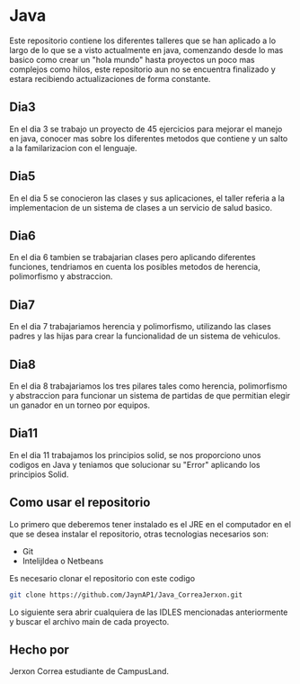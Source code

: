 # Java
Este repositorio contiene los diferentes talleres que se han aplicado a lo largo de lo que se a visto actualmente en java, comenzando desde lo mas basico como crear un "hola mundo" hasta proyectos un poco mas complejos como hilos, este repositorio aun no se encuentra finalizado y estara recibiendo actualizaciones de forma constante.

## Dia3
En el dia 3 se trabajo un proyecto de 45 ejercicios para mejorar el manejo en java, conocer mas sobre los diferentes metodos que contiene y un salto a la familarizacion con el lenguaje.

## Dia5
En el dia 5 se conocieron las clases y sus aplicaciones, el taller referia a la implementacion de un sistema de clases a un servicio de salud basico.

## Dia6
En el dia 6 tambien se trabajarian clases pero aplicando diferentes funciones, tendriamos en cuenta los posibles metodos de herencia, polimorfismo y abstraccion.

## Dia7
En el dia 7 trabajariamos herencia y polimorfismo, utilizando las clases padres y las hijas para crear la funcionalidad de un sistema de vehiculos.

## Dia8
En el dia 8 trabajariamos los tres pilares tales como herencia, polimorfismo y abstraccion para funcionar un sistema de partidas de que permitian elegir un ganador en un torneo por equipos.

## Dia11
En el dia 11 trabajamos los principios solid, se nos proporciono unos codigos en Java y teniamos que solucionar su "Error" aplicando los principios Solid.

## Como usar el repositorio
Lo primero que deberemos tener instalado es el JRE en el computador en el que se desea instalar el repositorio, otras tecnologias necesarios son:
  - Git
  - IntelijIdea o Netbeans

Es necesario clonar el repositorio con este codigo
```bash
git clone https://github.com/JaynAP1/Java_CorreaJerxon.git
```

Lo siguiente sera abrir cualquiera de las IDLES mencionadas anteriormente y buscar el archivo main de cada proyecto.

## Hecho por
Jerxon Correa estudiante de CampusLand.
